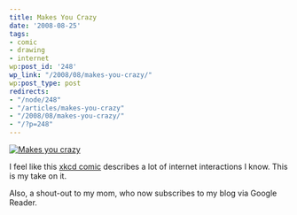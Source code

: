 ```yaml
---
title: Makes You Crazy
date: '2008-08-25'
tags:
- comic
- drawing
- internet
wp:post_id: '248'
wp_link: "/2008/08/makes-you-crazy/"
wp:post_type: post
redirects:
- "/node/248"
- "/articles/makes-you-crazy"
- "/2008/08/makes-you-crazy/"
- "/?p=248"
---
```


[ ![Makes you crazy](http://farm4.static.flickr.com/3279/2798817264_83b877ccd5.jpg) ](http://www.flickr.com/photos/bensheldon/2798817264/ "Makes you crazy by bensheldon, on Flickr")

I feel like this [xkcd comic](http://xkcd.com/281/) describes a lot of internet interactions I know. This is my take on it.

Also, a shout-out to my mom, who now subscribes to my blog via Google Reader.
